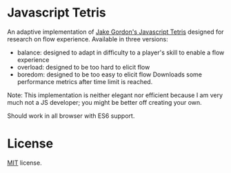 Javascript Tetris
=================

An adaptive implementation of [Jake Gordon's Javascript Tetris](https://github.com/jakesgordon/javascript-tetris) designed for research on flow experience.
Available in three versions:
* balance: designed to adapt in difficulty to a player's skill to enable a flow experience
* overload: designed to be too hard to elicit flow
* boredom: designed to be too easy to elicit flow
Downloads some performance metrics after time limit is reached.

Note: This implementation is neither elegant nor efficient because I am very much not a JS developer; you might be better off creating your own.

Should work in all browser with ES6 support.

License
=======

[MIT](http://en.wikipedia.org/wiki/MIT_License) license.


